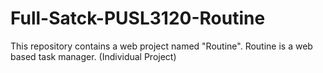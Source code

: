 # Full-Satck-PUSL3120-Routine
This repository contains a web project named "Routine". Routine is a web based task manager. (Individual Project)
